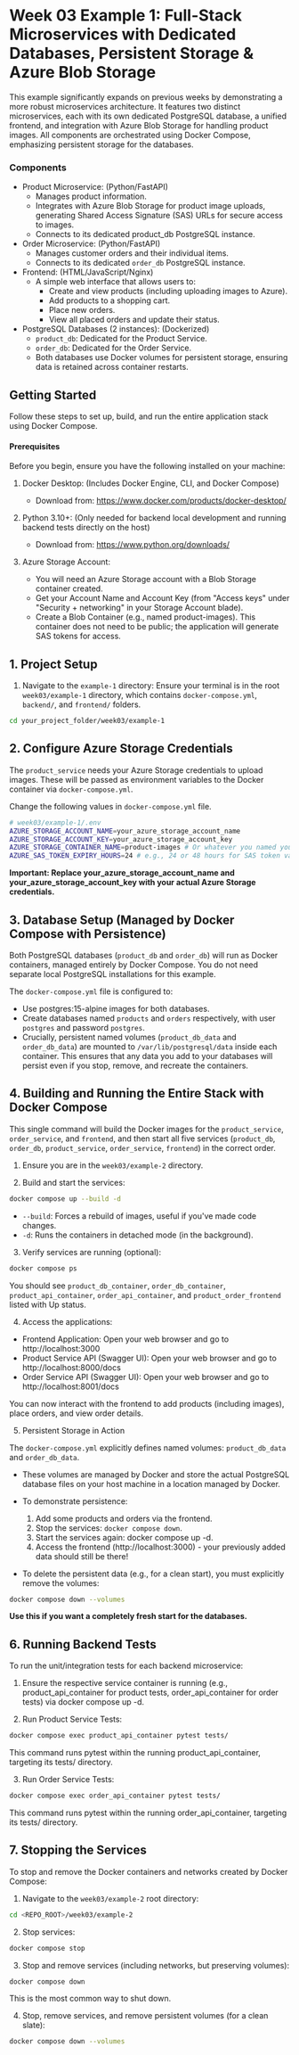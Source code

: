 # Week 03 Example 1: Full-Stack Microservices with Dedicated Databases, Persistent Storage & Azure Blob Storage

This example significantly expands on previous weeks by demonstrating a more robust microservices architecture. It features two distinct microservices, each with its own dedicated PostgreSQL database, a unified frontend, and integration with Azure Blob Storage for handling product images. All components are orchestrated using Docker Compose, emphasizing persistent storage for the databases.

### Components
- Product Microservice: (Python/FastAPI)
    - Manages product information.
    - Integrates with Azure Blob Storage for product image uploads, generating Shared Access Signature (SAS) URLs for secure access to images.
    - Connects to its dedicated product_db PostgreSQL instance.
- Order Microservice: (Python/FastAPI)
    - Manages customer orders and their individual items.
    - Connects to its dedicated `order_db` PostgreSQL instance.
- Frontend: (HTML/JavaScript/Nginx)
    - A simple web interface that allows users to:
        - Create and view products (including uploading images to Azure).
        - Add products to a shopping cart.
        - Place new orders.
        - View all placed orders and update their status.
- PostgreSQL Databases (2 instances): (Dockerized)
    - `product_db`: Dedicated for the Product Service.
    - `order_db`: Dedicated for the Order Service.
    - Both databases use Docker volumes for persistent storage, ensuring data is retained across container restarts.

## Getting Started

Follow these steps to set up, build, and run the entire application stack using Docker Compose.

#### Prerequisites

Before you begin, ensure you have the following installed on your machine:

1. Docker Desktop: (Includes Docker Engine, CLI, and Docker Compose)
    - Download from: https://www.docker.com/products/docker-desktop/

2. Python 3.10+: (Only needed for backend local development and running backend tests directly on the host)
    - Download from: https://www.python.org/downloads/

3. Azure Storage Account:

    - You will need an Azure Storage account with a Blob Storage container created.
    - Get your Account Name and Account Key (from "Access keys" under "Security + networking" in your Storage Account blade).
    - Create a Blob Container (e.g., named product-images). This container does not need to be public; the application will generate SAS tokens for access.

## 1. Project Setup

1. Navigate to the `example-1` directory: Ensure your terminal is in the root `week03/example-1` directory, which contains `docker-compose.yml`, `backend/`, and `frontend/` folders.

```bash
cd your_project_folder/week03/example-1
```

## 2. Configure Azure Storage Credentials

The `product_service` needs your Azure Storage credentials to upload images. These will be passed as environment variables to the Docker container via `docker-compose.yml`.

Change the following values in `docker-compose.yml` file.

```bash
# week03/example-1/.env
AZURE_STORAGE_ACCOUNT_NAME=your_azure_storage_account_name
AZURE_STORAGE_ACCOUNT_KEY=your_azure_storage_account_key
AZURE_STORAGE_CONTAINER_NAME=product-images # Or whatever you named your container
AZURE_SAS_TOKEN_EXPIRY_HOURS=24 # e.g., 24 or 48 hours for SAS token validity
```

**Important: Replace your_azure_storage_account_name and your_azure_storage_account_key with your actual Azure Storage credentials.**

## 3. Database Setup (Managed by Docker Compose with Persistence)

Both PostgreSQL databases (`product_db` and `order_db`) will run as Docker containers, managed entirely by Docker Compose. You do not need separate local PostgreSQL installations for this example.

The `docker-compose.yml` file is configured to:

- Use postgres:15-alpine images for both databases.
- Create databases named `products` and `orders` respectively, with user `postgres` and password `postgres`.
- Crucially, persistent named volumes (`product_db_data` and `order_db_data`) are mounted to `/var/lib/postgresql/data` inside each container. This ensures that any data you add to your databases will persist even if you stop, remove, and recreate the containers.

## 4. Building and Running the Entire Stack with Docker Compose

This single command will build the Docker images for the `product_service`, `order_service`, and `frontend`, and then start all five services (`product_db`, `order_db`, `product_service`, `order_service`, `frontend`) in the correct order.

1. Ensure you are in the `week03/example-2` directory.

2. Build and start the services:

```bash
docker compose up --build -d
```

- `--build`: Forces a rebuild of images, useful if you've made code changes.
- `-d`: Runs the containers in detached mode (in the background).

3. Verify services are running (optional):

```bash
docker compose ps
```

You should see `product_db_container`, `order_db_container`, `product_api_container`, `order_api_container`, and `product_order_frontend` listed with Up status.

4. Access the applications:

- Frontend Application: Open your web browser and go to http://localhost:3000
- Product Service API (Swagger UI): Open your web browser and go to http://localhost:8000/docs
- Order Service API (Swagger UI): Open your web browser and go to http://localhost:8001/docs

You can now interact with the frontend to add products (including images), place orders, and view order details.

5. Persistent Storage in Action

The `docker-compose.yml` explicitly defines named volumes: `product_db_data` and `order_db_data`.

- These volumes are managed by Docker and store the actual PostgreSQL database files on your host machine in a location managed by Docker.

- To demonstrate persistence:

    1. Add some products and orders via the frontend.
    2. Stop the services: `docker compose down`.
    3. Start the services again: docker compose up -d.
    4. Access the frontend (http://localhost:3000) - your previously added data should still be there!

- To delete the persistent data (e.g., for a clean start), you must explicitly remove the volumes:

```bash
docker compose down --volumes
```
**Use this if you want a completely fresh start for the databases.**

## 6. Running Backend Tests
To run the unit/integration tests for each backend microservice:

1. Ensure the respective service container is running (e.g., product_api_container for product tests, order_api_container for order tests) via docker compose up -d.

2. Run Product Service Tests:

```bash
docker compose exec product_api_container pytest tests/
```

This command runs pytest within the running product_api_container, targeting its tests/ directory.

3. Run Order Service Tests:

```bash
docker compose exec order_api_container pytest tests/
```

This command runs pytest within the running order_api_container, targeting its tests/ directory.

## 7. Stopping the Services

To stop and remove the Docker containers and networks created by Docker Compose:

1. Navigate to the `week03/example-2` root directory:
```bash
cd <REPO_ROOT>/week03/example-2
```

2. Stop services:
```bash
docker compose stop
```

3. Stop and remove services (including networks, but preserving volumes):
```bash
docker compose down
```

This is the most common way to shut down.

4. Stop, remove services, and remove persistent volumes (for a clean slate):
```bash
docker compose down --volumes
```